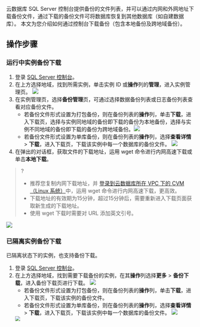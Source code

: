 云数据库 SQL Server 控制台提供备份的文件列表，并可以通过内网和外网地址下载备份文件，通过下载的备份文件可将数据库恢复到其他数据库（如自建数据库）。
本文为您介绍如何通过控制台下载备份（包含本地备份及跨地域备份）。

## 操作步骤
### 运行中实例备份下载
1. 登录 [SQL Server 控制台](https://console.cloud.tencent.com/sqlserver)。
2. 在上方选择地域，找到所需实例，单击实例 ID 或**操作**列的**管理**，进入实例管理页。
![](https://qcloudimg.tencent-cloud.cn/raw/3bb7a0be93f6fb3fa7879389c90b9876.png)
3. 在实例管理页，选择**备份管理**页，可通过选择数据备份列表或日志备份列表查看对应备份文件。
   - 若备份文件形式设置为打包备份，则在备份列表的**操作**列，单击**下载**，进入下载页，选择与实例同地域的备份即下载的备份为本地备份，选择与实例不同地域的备份即下载的备份为跨地域备份。![](https://qcloudimg.tencent-cloud.cn/raw/194efb362eb65557189c838b243f8f8e.png)
   - 若备份文件形式设置为单库备份，则在备份列表的**操作**列，选择**查看详情** > **下载**，进入下载页，下载该实例中每一个数据库的备份文件。
![](https://qcloudimg.tencent-cloud.cn/raw/0b130f8865723feeab0aa2651acbed6c.png)
4. 在弹出的对话框，获取文件的下载地址，运用 wget 命令进行内网高速下载或单击**本地下载**。
>?
>- 推荐您复制内网下载地址，并 [登录到云数据库所在 VPC 下的 CVM（Linux 系统）](https://cloud.tencent.com/document/product/213/2936#.E6.AD.A5.E9.AA.A43.EF.BC.9A.E7.99.BB.E5.BD.95.E4.BA.91.E6.9C.8D.E5.8A.A1.E5.99.A8)中，运用 wget 命令进行内网高速下载，更高效。
>- 下载地址的有效期为15分钟，超过15分钟后，需要重新进入下载页面获取新生成的下载地址。
>- 使用 wget 下载时需要对 URL 添加英文引号。
>
![](https://qcloudimg.tencent-cloud.cn/raw/e0fdaa5b51f89ce6cb2b335a76b32cc6.png)


### 已隔离实例备份下载
已隔离状态下的实例，也支持备份下载。
1. 登录 [SQL Server 控制台](https://console.cloud.tencent.com/sqlserver)。
2. 在上方选择地域，找到需要下载备份的实例，在其**操作**列选择**更多** > **备份下载**，进入备份下载页进行下载。
![](https://qcloudimg.tencent-cloud.cn/raw/a64684cb4087f4e235eab9721dab40fd.png)
   - 若备份文件形式设置为打包备份，则在备份列表的**操作**列，单击**下载**，进入下载页，下载该实例的备份文件。
   - 若备份文件形式设置为单库备份，则在备份列表的**操作**列，选择**查看详情** > **下载**，进入下载页，下载该实例中每一个数据库的备份文件。
   ![](https://qcloudimg.tencent-cloud.cn/raw/c9d0b831876a6ac0f20812b2b6a667df.png)
   <img src="https://qcloudimg.tencent-cloud.cn/raw/ead54acddb09f0f2180f1505572691fa.png"  style="zoom:80%;">
